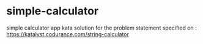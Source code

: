 # simple-calculator
simple calculator app kata solution for the problem statement specified on : https://katalyst.codurance.com/string-calculator
